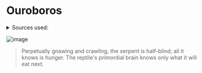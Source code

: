 # Ouroboros

<details><summary>Sources used:</summary>
</details>

![image](.pix/ouroboros.avif)

> Perpetually gnawing and crawling, the serpent is half-blind; all it knows is hunger. The reptile's primordial brain knows only what it will eat next.
